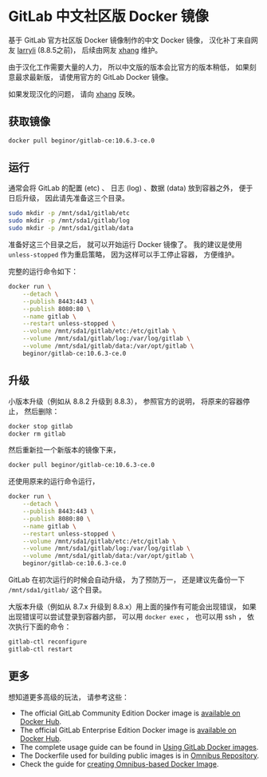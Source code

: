 # GitLab 中文社区版 Docker 镜像

基于 GitLab 官方社区版 Docker 镜像制作的中文 Docker 镜像， 汉化补丁来自网友 [larryli](https://gitlab.com/larryli/gitlab) (8.8.5之前)， 后续由网友 [xhang](https://gitlab.com/xhang/gitlab) 维护。

由于汉化工作需要大量的人力， 所以中文版的版本会比官方的版本稍低， 如果刻意最求最新版， 请使用官方的 GitLab Docker 镜像。

如果发现汉化的问题， 请向 [xhang](https://gitlab.com/xhang/gitlab) 反映。

## 获取镜像

```sh
docker pull beginor/gitlab-ce:10.6.3-ce.0
```

## 运行

通常会将 GitLab 的配置 (etc) 、 日志 (log) 、数据 (data) 放到容器之外， 便于日后升级， 因此请先准备这三个目录。

```sh
sudo mkdir -p /mnt/sda1/gitlab/etc
sudo mkdir -p /mnt/sda1/gitlab/log
sudo mkdir -p /mnt/sda1/gitlab/data
```
准备好这三个目录之后， 就可以开始运行 Docker 镜像了。 我的建议是使用`unless-stopped` 作为重启策略， 因为这样可以手工停止容器， 方便维护。

完整的运行命令如下：

```sh
docker run \
    --detach \
    --publish 8443:443 \
    --publish 8080:80 \
    --name gitlab \
    --restart unless-stopped \
    --volume /mnt/sda1/gitlab/etc:/etc/gitlab \
    --volume /mnt/sda1/gitlab/log:/var/log/gitlab \
    --volume /mnt/sda1/gitlab/data:/var/opt/gitlab \
    beginor/gitlab-ce:10.6.3-ce.0
```

## 升级

小版本升级（例如从 8.8.2 升级到 8.8.3）， 参照官方的说明， 将原来的容器停止， 然后删除：

```sh
docker stop gitlab
docker rm gitlab
```

然后重新拉一个新版本的镜像下来， 

```sh
docker pull beginor/gitlab-ce:10.6.3-ce.0
```

还使用原来的运行命令运行， 

```sh
docker run \
    --detach \
    --publish 8443:443 \
    --publish 8080:80 \
    --name gitlab \
    --restart unless-stopped \
    --volume /mnt/sda1/gitlab/etc:/etc/gitlab \
    --volume /mnt/sda1/gitlab/log:/var/log/gitlab \
    --volume /mnt/sda1/gitlab/data:/var/opt/gitlab \
    beginor/gitlab-ce:10.6.3-ce.0
```

GitLab 在初次运行的时候会自动升级， 为了预防万一， 还是建议先备份一下 `/mnt/sda1/gitlab/` 这个目录。

大版本升级（例如从 8.7.x 升级到 8.8.x）用上面的操作有可能会出现错误， 如果出现错误可以尝试登录到容器内部， 可以用 `docker exec` ， 也可以用 ssh ， 依次执行下面的命令：

```sh
gitlab-ctl reconfigure
gitlab-ctl restart
```

## 更多

想知道更多高级的玩法， 请参考这些： 

- The official GitLab Community Edition Docker image is [available on Docker Hub](https://registry.hub.docker.com/u/gitlab/gitlab-ce/).
- The official GitLab Enterprise Edition Docker image is [available on Docker Hub](https://registry.hub.docker.com/u/gitlab/gitlab-ee/).
- The complete usage guide can be found in [Using GitLab Docker images](http://doc.gitlab.com/omnibus/docker/).
- The Dockerfile used for building public images is in [Omnibus Repository](https://gitlab.com/gitlab-org/omnibus-gitlab/tree/master/docker).
- Check the guide for [creating Omnibus-based Docker Image](http://doc.gitlab.com/omnibus/build/README.html#Build-Docker-image).
